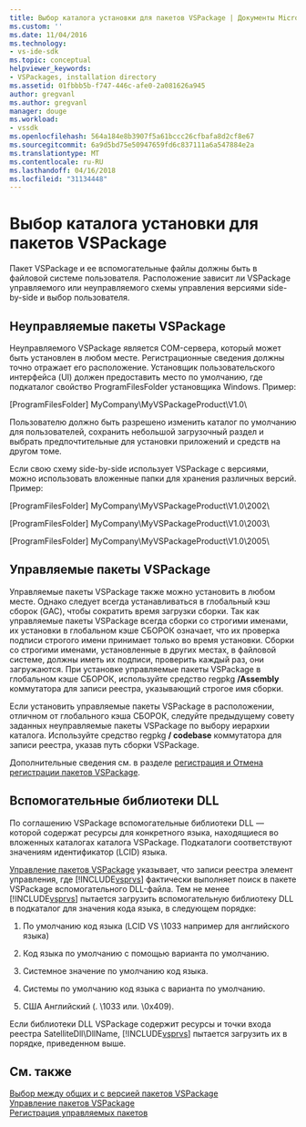 ```yaml
---
title: Выбор каталога установки для пакетов VSPackage | Документы Microsoft
ms.custom: ''
ms.date: 11/04/2016
ms.technology:
- vs-ide-sdk
ms.topic: conceptual
helpviewer_keywords:
- VSPackages, installation directory
ms.assetid: 01fbbb5b-f747-446c-afe0-2a081626a945
author: gregvanl
ms.author: gregvanl
manager: douge
ms.workload:
- vssdk
ms.openlocfilehash: 564a184e8b3907f5a61bccc26cfbafa8d2cf8e67
ms.sourcegitcommit: 6a9d5bd75e50947659fd6c837111a6a547884e2a
ms.translationtype: MT
ms.contentlocale: ru-RU
ms.lasthandoff: 04/16/2018
ms.locfileid: "31134448"
---
```

# <a name="choosing-the-installation-directory-for-a-vspackage"></a>Выбор каталога установки для пакетов VSPackage
Пакет VSPackage и ее вспомогательные файлы должны быть в файловой системе пользователя. Расположение зависит ли VSPackage управляемого или неуправляемого схемы управления версиями side-by-side и выбор пользователя.  
  
## <a name="unmanaged-vspackages"></a>Неуправляемые пакеты VSPackage  
 Неуправляемого VSPackage является COM-сервера, который может быть установлен в любом месте. Регистрационные сведения должны точно отражает его расположение. Установщик пользовательского интерфейса (UI) должен предоставить место по умолчанию, где подкаталог свойство ProgramFilesFolder установщика Windows. Пример:  
  
 [ProgramFilesFolder] MyCompany\MyVSPackageProduct\V1.0\  
  
 Пользователю должно быть разрешено изменить каталог по умолчанию для пользователей, сохранить небольшой загрузочный раздел и выбрать предпочтительные для установки приложений и средств на другом томе.  
  
 Если свою схему side-by-side использует VSPackage с версиями, можно использовать вложенные папки для хранения различных версий. Пример:  
  
 [ProgramFilesFolder] MyCompany\MyVSPackageProduct\V1.0\2002\  
  
 [ProgramFilesFolder] MyCompany\MyVSPackageProduct\V1.0\2003\  
  
 [ProgramFilesFolder] MyCompany\MyVSPackageProduct\V1.0\2005\  
  
## <a name="managed-vspackages"></a>Управляемые пакеты VSPackage  
 Управляемые пакеты VSPackage также можно установить в любом месте. Однако следует всегда устанавливаться в глобальный кэш сборок (GAC), чтобы сократить время загрузки сборки. Так как управляемые пакеты VSPackage всегда сборки со строгими именами, их установки в глобальном кэше СБОРОК означает, что их проверка подписи строгого имени принимает только во время установки. Сборки со строгими именами, установленные в других местах, в файловой системе, должны иметь их подписи, проверить каждый раз, они загружаются. При установке управляемые пакеты VSPackage в глобальном кэше СБОРОК, используйте средство regpkg **/Assembly** коммутатора для записи реестра, указывающий строгое имя сборки.  
  
 Если установить управляемые пакеты VSPackage в расположении, отличном от глобального кэша СБОРОК, следуйте предыдущему совету заданных неуправляемые пакеты VSPackage по выбору иерархии каталога. Используйте средство regpkg **/ codebase** коммутатора для записи реестра, указав путь сборки VSPackage.  
  
 Дополнительные сведения см. в разделе [регистрация и Отмена регистрации пакетов VSPackage](../../extensibility/registering-and-unregistering-vspackages.md).  
  
## <a name="satellite-dlls"></a>Вспомогательные библиотеки DLL  
 По соглашению VSPackage вспомогательные библиотеки DLL — которой содержат ресурсы для конкретного языка, находящиеся во вложенных каталогах каталога VSPackage. Подкаталоги соответствуют значениям идентификатор (LCID) языка.  
  
 [Управление пакетов VSPackage](../../extensibility/managing-vspackages.md) указывает, что записи реестра элемент управления, где [!INCLUDE[vsprvs](../../code-quality/includes/vsprvs_md.md)] фактически выполняет поиск в пакете VSPackage вспомогательного DLL-файла. Тем не менее [!INCLUDE[vsprvs](../../code-quality/includes/vsprvs_md.md)] пытается загрузить вспомогательную библиотеку DLL в подкаталог для значения кода языка, в следующем порядке:  
  
1.  По умолчанию код языка (LCID VS \1033 например для английского языка)  
  
2.  Код языка по умолчанию с помощью варианта по умолчанию.  
  
3.  Системное значение по умолчанию код языка.  
  
4.  Системы по умолчанию код языка с варианта по умолчанию.  
  
5.  США Английский (. \1033 или. \0x409).  
  
 Если библиотеки DLL VSPackage содержит ресурсы и точки входа реестра SatelliteDll\DllName, [!INCLUDE[vsprvs](../../code-quality/includes/vsprvs_md.md)] пытается загрузить их в порядке, приведенном выше.  
  
## <a name="see-also"></a>См. также  
 [Выбор между общих и с версией пакетов VSPackage](../../extensibility/choosing-between-shared-and-versioned-vspackages.md)   
 [Управление пакетов VSPackage](../../extensibility/managing-vspackages.md)   
 [Регистрация управляемых пакетов](http://msdn.microsoft.com/en-us/f69e0ea3-6a92-4639-8ca9-4c9c210e58a1)